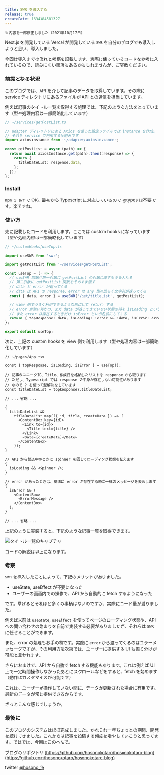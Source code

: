 ```yaml
---
title: SWR を導入する
release: true
createDate: 1634384581327
---
```


`※内容を一部修正しました（2021年10月17日）`

Next.js を開発している Vercel が開発している `SWR` を自分のブログでも導入しようと思い、導入しました。

今回は導入までの流れと考察を記載します。実際に使っているコードを参考に入れているので、読みにくい箇所もあるかもしれませんが、ご容赦ください。

### 前提となる状況

このブログでは、API を介して記事のデータを取得しています。その際に service ディレクトリにあるファイルが API との通信を担当しています。

例えば記事のタイトル一覧を取得する処理では、下記のような方法をとっています（型や処理内容は一部簡略化しています）

```ts
// ~/services/getPostList.ts

// adapter ディレクトリにある Axios を使った設定ファイルでは instance を作成。
// それを service で利用する仕組みです
import axiosInstance from '~/adapter/axiosInstance';

const getPostList = async (path) => {
  return await axiosInstance.get(path).then((response) => {
    return {
      titleDateList: response.data,
    };
  });
};
```

### Install

`npm i swr` で OK。最初から Typescript に対応しているので @types は不要です。楽ですね。

### 使い方

先に記載したコードを利用します。ここでは custom hooks になっています（型や処理内容は一部簡略化しています）

```ts
// ~/customHooks/useTop.ts

import useSWR from 'swr';

import getPostList from '~/services/getPostList';

const useTop = () => {
  // useSWR 関数の第一引数に getPostList の引数に渡すものを入れる
  // 第二引数に getPostList 関数をそのまま渡す
  // data と error が返ってくる
  // data は API の response、error は any 型の恐らく文字列が返ってくる
  const { data, error } = useSWR('/get/titlelist', getPostList);

  // view 側でうまく利用できるような形にして return する
  // error が無い時かつ、まだ data が返ってきていない状態の時を isLoading という boolean にしている
  // また error は存在するときだけ isError という名前にしている
  return { topResponse: data, isLoading: !error && !data, isError: error };
};

export default useTop;
```

次に、上記の custom hooks を view 側で利用します（型や処理内容は一部簡略化しています）

```tsx
// ~/pages/App.tsx

const { topResponse, isLoading, isError } = useTop();

// 記事のユニークID、Title、作成日を格納したリストを response から取ります
// ただし、Typescript では response の中身が存在しない可能性があります
// なので ? を使って型解決をしています
const titleDateList = topResponse?.titleDateList;

// ... 省略 ...

{
  titleDateList &&
    titleDateList.map(({ id, title, createDate }) => (
      <ContentBox key={id}>
        <Link to={id}>
          <Title text={title} />
        </Link>
        <Date>{createDate}</Date>
      </ContentBox>
    ));
}

// API から読込中のときに spinner を回してローディング状態を伝えます
{
  isLoading && <Spinner />;
}

// error があったときは、簡潔に error が存在する時に一律のメッセージを表示します
{
  isError && (
    <ContentBox>
      <ErrorMessage />
    </ContentBox>
  );
}

// ... 省略 ...
```

上記のように実装すると、下記のような記事一覧を取得できます。

![タイトル一覧のキャプチャ](https://firebasestorage.googleapis.com/v0/b/hosonokotaro-blog.appspot.com/o/public%2Fimages%2Fm4ZjnMrixax3nQzQOYIq%2F%E3%82%B9%E3%82%AF%E3%83%AA%E3%83%BC%E3%83%B3%E3%82%B7%E3%83%A7%E3%83%83%E3%83%88%202021-10-16%2022.05.10.png?alt=media&token=f10aef0e-da94-43bd-8448-c38870556944)

コードの解説は以上になります。

### 考察

`SWR` を導入したことによって、下記のメリットがありました。

- useState, useEffect が不要になった
- ユーザーの画面内での操作で、API から自動的に fetch するようになった

です。挙げるとそれほど多くの事柄はないのですが、実際にコード量が減りました。

例えば以前は `useState`, `useEffect` を使ってページのローディング状態や、API への問い合わせの始まりを自前で実装する必要がありましたが、それらは `SWR` に任せることができます。

また、error の処理もお手の物です。実際に `error` から渡ってくるのはエラーメッセージですが、その利用方法次第では、ユーザーに提供する UI も振り分けが可能と思われます。

さらにおまけで、API から自動で fetch する機能もあります。これは例えば UI 上で一定時間操作しなかったあとにスクロールなどをすると、fetch を始めます（動作はカスタマイズが可能です）

これは、ユーザーが操作していない間に、データが更新された場合に有用です。最新のデータが常に提供できるからです。

ざっとこんな感じでしょうか。

### 最後に

このブログのシステムはほぼ完成しました。かれこれ一年ちょっとの期間、開発を続けてきました。これからは記事を投稿する頻度を増やしていこうと思ってます。ではでは、今回はこのへんで。

ブログのリポジトリ [https://github.com/hosonokotaro/hosonokotaro-blog](https://github.com/hosonokotaro/hosonokotaro-blog)

twitter [@hosono_fe](https://twitter.com/hosono_fe)
